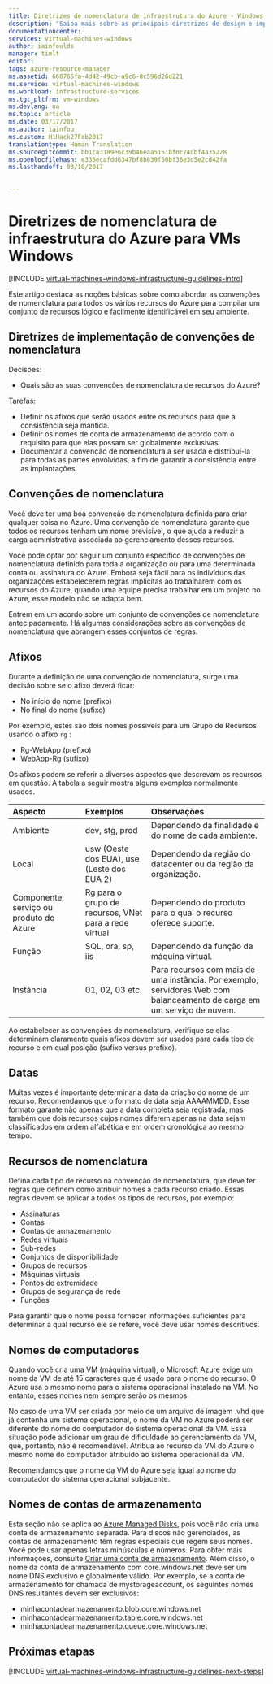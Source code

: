 ```yaml
---
title: Diretrizes de nomenclatura de infraestrutura do Azure - Windows | Microsoft Docs
description: "Saiba mais sobre as principais diretrizes de design e implementação referentes à nomenclatura em serviços de infraestrutura do Azure."
documentationcenter: 
services: virtual-machines-windows
author: iainfoulds
manager: timlt
editor: 
tags: azure-resource-manager
ms.assetid: 660765fa-4d42-49cb-a9c6-8c596d26d221
ms.service: virtual-machines-windows
ms.workload: infrastructure-services
ms.tgt_pltfrm: vm-windows
ms.devlang: na
ms.topic: article
ms.date: 03/17/2017
ms.author: iainfou
ms.custom: H1Hack27Feb2017
translationtype: Human Translation
ms.sourcegitcommit: bb1ca3189e6c39b46eaa5151bf0c74dbf4a35228
ms.openlocfilehash: e335ecafdd6347bf8b839f50bf36e3d5e2cd42fa
ms.lasthandoff: 03/18/2017


---
```

# <a name="azure-infrastructure-naming-guidelines-for-windows-vms"></a>Diretrizes de nomenclatura de infraestrutura do Azure para VMs Windows

[!INCLUDE [virtual-machines-windows-infrastructure-guidelines-intro](../../includes/virtual-machines-windows-infrastructure-guidelines-intro.md)]

Este artigo destaca as noções básicas sobre como abordar as convenções de nomenclatura para todos os vários recursos do Azure para compilar um conjunto de recursos lógico e facilmente identificável em seu ambiente.

## <a name="implementation-guidelines-for-naming-conventions"></a>Diretrizes de implementação de convenções de nomenclatura
Decisões:

* Quais são as suas convenções de nomenclatura de recursos do Azure?

Tarefas:

* Definir os afixos que serão usados entre os recursos para que a consistência seja mantida.
* Definir os nomes de conta de armazenamento de acordo com o requisito para que elas possam ser globalmente exclusivas.
* Documentar a convenção de nomenclatura a ser usada e distribuí-la para todas as partes envolvidas, a fim de garantir a consistência entre as implantações.

## <a name="naming-conventions"></a>Convenções de nomenclatura
Você deve ter uma boa convenção de nomenclatura definida para criar qualquer coisa no Azure. Uma convenção de nomenclatura garante que todos os recursos tenham um nome previsível, o que ajuda a reduzir a carga administrativa associada ao gerenciamento desses recursos.

Você pode optar por seguir um conjunto específico de convenções de nomenclatura definido para toda a organização ou para uma determinada conta ou assinatura do Azure. Embora seja fácil para os indivíduos das organizações estabelecerem regras implícitas ao trabalharem com os recursos do Azure, quando uma equipe precisa trabalhar em um projeto no Azure, esse modelo não se adapta bem.

Entrem em um acordo sobre um conjunto de convenções de nomenclatura antecipadamente. Há algumas considerações sobre as convenções de nomenclatura que abrangem esses conjuntos de regras.

## <a name="affixes"></a>Afixos
Durante a definição de uma convenção de nomenclatura, surge uma decisão sobre se o afixo deverá ficar:

* No início do nome (prefixo)
* No final do nome (sufixo)

Por exemplo, estes são dois nomes possíveis para um Grupo de Recursos usando o afixo `rg` :

* Rg-WebApp (prefixo)
* WebApp-Rg (sufixo)

Os afixos podem se referir a diversos aspectos que descrevam os recursos em questão. A tabela a seguir mostra alguns exemplos normalmente usados.

| Aspecto | Exemplos | Observações |
|:--- |:--- |:--- |
| Ambiente |dev, stg, prod |Dependendo da finalidade e do nome de cada ambiente. |
| Local |usw (Oeste dos EUA), use (Leste dos EUA 2) |Dependendo da região do datacenter ou da região da organização. |
| Componente, serviço ou produto do Azure |Rg para o grupo de recursos, VNet para a rede virtual |Dependendo do produto para o qual o recurso oferece suporte. |
| Função |SQL, ora, sp, iis |Dependendo da função da máquina virtual. |
| Instância |01, 02, 03 etc. |Para recursos com mais de uma instância. Por exemplo, servidores Web com balanceamento de carga em um serviço de nuvem. |

Ao estabelecer as convenções de nomenclatura, verifique se elas determinam claramente quais afixos devem ser usados para cada tipo de recurso e em qual posição (sufixo versus prefixo).

## <a name="dates"></a>Datas
Muitas vezes é importante determinar a data da criação do nome de um recurso. Recomendamos que o formato de data seja AAAAMMDD. Esse formato garante não apenas que a data completa seja registrada, mas também que dois recursos cujos nomes diferem apenas na data sejam classificados em ordem alfabética e em ordem cronológica ao mesmo tempo.

## <a name="naming-resources"></a>Recursos de nomenclatura
Defina cada tipo de recurso na convenção de nomenclatura, que deve ter regras que definem como atribuir nomes a cada recurso criado. Essas regras devem se aplicar a todos os tipos de recursos, por exemplo:

* Assinaturas
* Contas
* Contas de armazenamento
* Redes virtuais
* Sub-redes
* Conjuntos de disponibilidade
* Grupos de recursos
* Máquinas virtuais
* Pontos de extremidade
* Grupos de segurança de rede
* Funções

Para garantir que o nome possa fornecer informações suficientes para determinar a qual recurso ele se refere, você deve usar nomes descritivos.

## <a name="computer-names"></a>Nomes de computadores
Quando você cria uma VM (máquina virtual), o Microsoft Azure exige um nome da VM de até 15 caracteres que é usado para o nome do recurso. O Azure usa o mesmo nome para o sistema operacional instalado na VM. No entanto, esses nomes nem sempre serão os mesmos.

No caso de uma VM ser criada por meio de um arquivo de imagem .vhd que já contenha um sistema operacional, o nome da VM no Azure poderá ser diferente do nome do computador do sistema operacional da VM. Essa situação pode adicionar um grau de dificuldade ao gerenciamento da VM, que, portanto, não é recomendável. Atribua ao recurso da VM do Azure o mesmo nome do computador atribuído ao sistema operacional da VM.

Recomendamos que o nome da VM do Azure seja igual ao nome do computador do sistema operacional subjacente.

## <a name="storage-account-names"></a>Nomes de contas de armazenamento
Esta seção não se aplica ao [Azure Managed Disks](../storage/storage-managed-disks-overview.md?toc=%2fazure%2fvirtual-machines%2flinux%2ftoc.json), pois você não cria uma conta de armazenamento separada. Para discos não gerenciados, as contas de armazenamento têm regras especiais que regem seus nomes. Você pode usar apenas letras minúsculas e números. Para obter mais informações, consulte [Criar uma conta de armazenamento](../storage/storage-create-storage-account.md#create-a-storage-account). Além disso, o nome da conta de armazenamento com core.windows.net deve ser um nome DNS exclusivo e globalmente válido. Por exemplo, se a conta de armazenamento for chamada de mystorageaccount, os seguintes nomes DNS resultantes devem ser exclusivos:

* minhacontadearmazenamento.blob.core.windows.net
* minhacontadearmazenamento.table.core.windows.net
* minhacontadearmazenamento.queue.core.windows.net

## <a name="next-steps"></a>Próximas etapas
[!INCLUDE [virtual-machines-windows-infrastructure-guidelines-next-steps](../../includes/virtual-machines-windows-infrastructure-guidelines-next-steps.md)]


